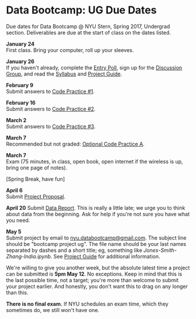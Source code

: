 # Data Bootcamp:  UG Due Dates

Due dates for Data Bootcamp @ NYU Stern, Spring 2017, Undergrad section.  Deliverables are due at the start of class on the dates listed.

**January 24** <br> First class.  Bring your computer, roll up your sleeves.

**January 26** <br> If you haven't already, complete the [Entry Poll](https://docs.google.com/forms/d/e/1FAIpQLSdiVdav2f6RFCiopp3MGHZRX6PKR5MA77z2NrFrdXV8eFFgaQ/viewform), sign up for the [Discussion Group](https://piazza.com/nyu/fall2016/econub0232), and read the [Syllabus](https://github.com/NYUDataBootcamp/Materials/blob/master/Documents/bootcamp_syllabus.pdf) and [Project Guide](https://github.com/NYUDataBootcamp/Materials/blob/master/Documents/bootcamp_project.pdf).

**February 9** <br> Submit answers to [Code Practice #1](https://github.com/NYUDataBootcamp/Materials/blob/master/Documents/bootcamp_practice_1.pdf).

**February 16** <br> Submit answers to [Code Practice #2](https://github.com/NYUDataBootcamp/Materials/blob/master/Documents/bootcamp_practice_2.pdf).   

**March 2** <br> Submit answers to [Code Practice #3](https://github.com/NYUDataBootcamp/Materials/blob/master/Documents/bootcamp_practice_3.pdf).

**March 7** <br> Recommended but not graded:  [Optional Code Practice A](https://github.com/NYUDataBootcamp/Materials/blob/master/Code/notebooks/bootcamp_practice_a.ipynb).

**March 7** <br> Exam (75 minutes, in class, open book, open internet if the wireless is up, bring one page of notes).

<!--
[Answer key](https://github.com/NYUDataBootcamp/Materials/blob/699ddafb62e852c1f0add529b742dc136b89adb9/Code/notebooks/bootcamp_exam_f16_answers.ipynb)
-->

[Spring Break, have fun]


<!--
**March 23** <br> Submit [Revised Project Ideas](https://github.com/NYUDataBootcamp/Materials/blob/master/Documents/bootcamp_project.pdf). <br> (We're willing to let this slide till April 6.  The point is that you should start thinking about your project as soon as the exam is over.  But if you want to take another week to think about this, do it.)
-->

**April 6** <br> Submit [Project Proposal](https://github.com/NYUDataBootcamp/Materials/blob/master/Documents/bootcamp_project.pdf).

**April 20** Submit [Data Report](https://github.com/NYUDataBootcamp/Materials/blob/master/Documents/bootcamp_project.pdf).  This is really a little late; we urge you to think about data from the beginning. Ask for help if you're not sure you have what you need.

**May 5** <br> Submit project by email to nyu.databootcamp@gmail.com. The subject line should be "bootcamp project ug".  The file name should be your last names separated by dashes and a short title;  eg, something like *Jones-Smith-Zhang-India.ipynb*. See [Project Guide](https://github.com/NYUDataBootcamp/Materials/blob/master/Documents/bootcamp_project.pdf) for additional information.

We're willing to give you another week, but the absolute latest time a project can be submitted is **5pm May 12**.  No exceptions.  Keep in mind that this is the last possible time, not a target; you're more than welcome to submit your project earlier.  And honestly, you don't want this to drag on any longer than this.

 **There is no final exam.** If NYU schedules an exam time, which they sometimes do, we still won't have one.
